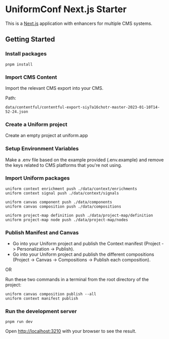 # UniformConf Next.js Starter

This is a [Next.js](https://nextjs.org/) application with enhancers for multiple CMS systems.

## Getting Started

### Install packages

```shell
pnpm install
```

### Import CMS Content

Import the relevant CMS export into your CMS. 

Path:
```shell
data/contentful/contentful-export-siy7a16chotr-master-2023-01-10T14-52-24.json
```

### Create a Uniform project

Create an empty project at uniform.app

### Setup Environment Variables

Make a .env file based on the example provided (.env.example) and remove the keys related to CMS platforms that you're not using.

### Import Uniform packages

```shell
uniform context enrichment push ./data/context/enrichments
uniform context signal push ./data/context/signals

uniform canvas component push ./data/components
uniform canvas composition push ./data/compositions

uniform project-map definition push ./data/project-map/definition
uniform project-map node push ./data/project-map/nodes
```

### Publish Manifest and Canvas

- Go into your Uniform project and publish the Context manifest (Project -> Personalization -> Publish).
- Go into your Uniform project and publish the different compositions (Project -> Canvas -> Compositions -> Publish each composition).

OR

Run these two commands in a terminal from the root directory of the project:
```shell
uniform canvas composition publish --all
uniform context manifest publish
```

### Run the development server

```shell
pnpm run dev
```

Open <http://localhost:3210> with your browser to see the result.

